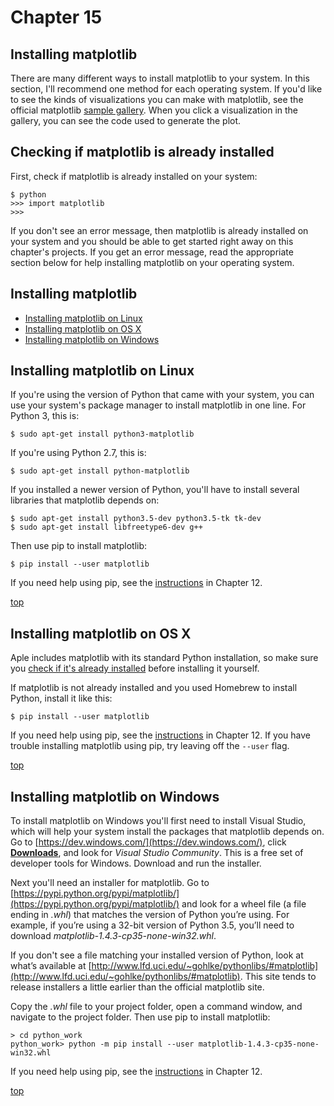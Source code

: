 Chapter 15
===

Installing matplotlib
---

There are many different ways to install matplotlib to your system. In this section, I'll recommend one method for each operating system. If you'd like to see the kinds of visualizations you can make with matplotlib, see the official matplotlib [sample gallery](http://matplotlib.org/gallery.html). When you click a visualization in the gallery, you can see the code used to generate the plot.

Checking if matplotlib is already installed
---

First, check if matplotlib is already installed on your system:

    $ python
    >>> import matplotlib
    >>>

If you don't see an error message, then matplotlib is already installed on your system and you should be able to get started right away on this chapter's projects. If you get an error message, read the appropriate section below for help installing matplotlib on your operating system.

Installing matplotlib
---

- [Installing matplotlib on Linux](#installing-matplotlib-on-linux)
- [Installing matplotlib on OS X](#installing-matplotlib-on-os-x)
- [Installing matplotlib on Windows](#installing-matplotlib-on-windows)

Installing matplotlib on Linux
---

If you're using the version of Python that came with your system, you can use your system's package manager to install matplotlib in one line. For Python 3, this is:

    $ sudo apt-get install python3-matplotlib

If you're using Python 2.7, this is:

    $ sudo apt-get install python-matplotlib

If you installed a newer version of Python, you'll have to install several libraries that matplotlib depends on:

    $ sudo apt-get install python3.5-dev python3.5-tk tk-dev
    $ sudo apt-get install libfreetype6-dev g++

Then use pip to install matplotlib:

    $ pip install --user matplotlib

If you need help using pip, see the <a href="../chapter_12/installing_pip.md">instructions</a> in Chapter 12.

[top](#)

Installing matplotlib on OS X
---

Aple includes matplotlib with its standard Python installation, so make sure you <a href="#checking-if-matplotlib-is-already-installed">check if it's already installed</a> before installing it yourself.

If matplotlib is not already installed and you used Homebrew to install Python, install it like this:

    $ pip install --user matplotlib

If you need help using pip, see the <a href="../chapter_12/installing_pip.md">instructions</a> in Chapter 12. If you have trouble installing matplotlib using pip, try leaving off the `--user` flag.

[top](#)

Installing matplotlib on Windows
---

To install matplotlib on Windows you'll first need to install Visual Studio, which will help your system install the packages that matplotlib depends on. Go to [https://dev.windows.com/](https://dev.windows.com/), click [**Downloads**](https://dev.windows.com/downloads), and look for *Visual Studio Community*. This is a free set of developer tools for Windows. Download and run the installer.

Next you'll need an installer for matplotlib. Go to [https://pypi.python.org/pypi/matplotlib/](https://pypi.python.org/pypi/matplotlib/) and look for a wheel file (a file ending in *.whl*) that matches the version of Python you’re using. For example, if you’re using a 32-bit version of Python 3.5, you’ll need to download *matplotlib-1.4.3-cp35-none-win32.whl*.

If you don't see a file matching your installed version of Python, look at what’s available at [http://www.lfd.uci.edu/~gohlke/pythonlibs/#matplotlib](http://www.lfd.uci.edu/~gohlke/pythonlibs/#matplotlib). This site tends to release installers a little earlier than the official matplotlib site.

Copy the *.whl* file to your project folder, open a command window, and navigate to the project folder. Then use pip to install matplotlib:

    > cd python_work
    python_work> python -m pip install --user matplotlib-1.4.3-cp35-none-win32.whl

If you need help using pip, see the <a href="../chapter_12/installing_pip.md">instructions</a> in Chapter 12.

[top](#)